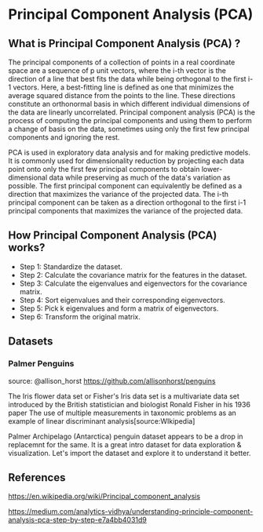 # Principal Component Analysis (PCA)

## What is Principal Component Analysis (PCA) ?

The principal components of a collection of points in a real coordinate space are a sequence of p unit vectors, where the i-th vector is the direction of a line that best fits the data while being orthogonal to the first i-1 vectors. Here, a best-fitting line is defined as one that minimizes the average squared distance from the points to the line. These directions constitute an orthonormal basis in which different individual dimensions of the data are linearly uncorrelated. Principal component analysis (PCA) is the process of computing the principal components and using them to perform a change of basis on the data, sometimes using only the first few principal components and ignoring the rest.

PCA is used in exploratory data analysis and for making predictive models. It is commonly used for dimensionality reduction by projecting each data point onto only the first few principal components to obtain lower-dimensional data while preserving as much of the data's variation as possible. The first principal component can equivalently be defined as a direction that maximizes the variance of the projected data. The i-th principal component can be taken as a direction orthogonal to the first i-1 principal components that maximizes the variance of the projected data.


## How Principal Component Analysis (PCA) works?

- Step 1: Standardize the dataset.
- Step 2: Calculate the covariance matrix for the features in the dataset.
- Step 3: Calculate the eigenvalues and eigenvectors for the covariance matrix.
- Step 4: Sort eigenvalues and their corresponding eigenvectors.
- Step 5: Pick k eigenvalues and form a matrix of eigenvectors.
- Step 6: Transform the original matrix.


## Datasets

### Palmer Penguins

source: @allison_horst https://github.com/allisonhorst/penguins

The Iris flower data set or Fisher's Iris data set is a multivariate data set introduced by the British statistician and biologist Ronald Fisher in his 1936 paper The use of multiple measurements in taxonomic problems as an example of linear discriminant analysis[source:WIkipedia]

Palmer Archipelago (Antarctica) penguin dataset appears to be a drop in replacemnt for the same. It is a great intro dataset for data exploration & visualization. Let's import the dataset and explore it to understand it better.

## References

https://en.wikipedia.org/wiki/Principal_component_analysis

https://medium.com/analytics-vidhya/understanding-principle-component-analysis-pca-step-by-step-e7a4bb4031d9

